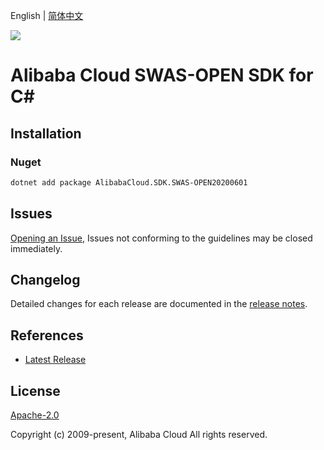 English | [简体中文](README-CN.md)

![](https://aliyunsdk-pages.alicdn.com/icons/AlibabaCloud.svg)

# Alibaba Cloud SWAS-OPEN SDK for C#

## Installation

### Nuget

```bash
dotnet add package AlibabaCloud.SDK.SWAS-OPEN20200601
```

## Issues

[Opening an Issue](https://github.com/aliyun/alibabacloud-csharp-sdk/issues/new), Issues not conforming to the guidelines may be closed immediately.

## Changelog

Detailed changes for each release are documented in the [release notes](./ChangeLog.md).

## References

* [Latest Release](https://github.com/aliyun/alibabacloud-csharp-sdk/)

## License

[Apache-2.0](http://www.apache.org/licenses/LICENSE-2.0)

Copyright (c) 2009-present, Alibaba Cloud All rights reserved.
